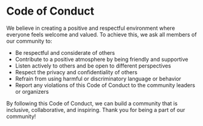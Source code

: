 # Code of Conduct

We believe in creating a positive and respectful environment where everyone feels welcome and valued. To achieve this, we ask all members of our community to:

- Be respectful and considerate of others
- Contribute to a positive atmosphere by being friendly and supportive
- Listen actively to others and be open to different perspectives
- Respect the privacy and confidentiality of others
- Refrain from using harmful or discriminatory language or behavior
- Report any violations of this Code of Conduct to the community leaders or organizers

By following this Code of Conduct, we can build a community that is inclusive, collaborative, and inspiring. Thank you for being a part of our community!
